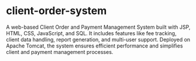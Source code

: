 # client-order-system
A web-based Client Order and Payment Management System built with JSP, HTML, CSS, JavaScript, and SQL. It includes features like fee tracking, client data handling, report generation, and multi-user support. Deployed on Apache Tomcat, the system ensures efficient performance and simplifies client and payment management processes.
